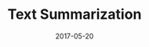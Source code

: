 ---
layout:     post
title:      Text Summarization
date:       2017-05-20
summary:    How to summarize new articles, research papers and emails
categories: 
cover-image: /images/post_2/thumbnail.png
---